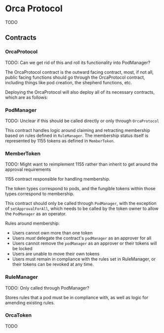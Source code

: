 # Orca Protocol

TODO

## Contracts

### OrcaProtocol

TODO: Can we get rid of this and roll its functionality into PodManager?

The OrcaProtocol contract is the outward facing contract, most, if not all, public facing functions should go through the OrcaProtocol contract, including things like pod creation, the shepherd functions, etc.

Deploying the OrcaProtocol will also deploy all of its necessary contracts, which are as follows:

### PodManager

TODO: Unclear if this should be called directly or only through `OrcaProtocol`

This contract handles logic around claiming and retracting membership based on rules defined in `RuleManager`. The membership status itself is represented by 1155 tokens as defined in `MemberToken`.

### MemberToken

TODO: Might want to reimplement 1155 rather than inherit to get around the approval requirements

1155 contract responsible for handling membership.

The token types correspond to pods, and the fungible tokens within those types correspond to membership.

This contract should only be called through `PodManager`, with the exception of `setApprovalForAll`, which needs to be called by the token owner to allow the `PodManager` as an operator.

Rules around membership:

- Users cannot own more than one token
- Users _must_ delegate the contract's `podManager` as an approver for all
- Users cannot remove the `podManager` as an approver or their tokens will be locked
- Users are unable to move their own tokens
- Users must remain in compliance with the rules set in RuleManager, or their tokens can be revoked at any time.

### RuleManager

TODO: Only called through PodManager?

Stores rules that a pod must be in compliance with, as well as logic for amending existing rules.

### OrcaToken

TODO
